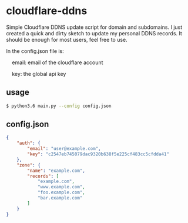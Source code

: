 # cloudflare-ddns
Simple Cloudflare DDNS update script for domain and subdomains.
I just created a quick and dirty sketch to update my personal DDNS records. It should be enough for most users, feel free to use.


In the config.json file is:

&nbsp;&nbsp;&nbsp;&nbsp;email: email of the cloudflare account

&nbsp;&nbsp;&nbsp;&nbsp;key: the global api key


## usage

```bash
$ python3.6 main.py --config config.json
```

## config.json

```json
{
    "auth": {
        "email": "user@example.com",
        "key": "c2547eb745079dac9320b638f5e225cf483cc5cfdda41"
    },
    "zone": {
        "name": "example.com",
        "records": [
            "example.com",
            "www.example.com",
            "foo.example.com",
            "bar.example.com"
        ]
    }
}
```
